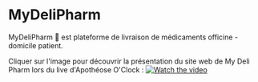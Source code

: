 # MyDeliPharm
MyDeliPharm 💊 est plateforme de livraison de médicaments officine - domicile patient.

Cliquer sur l'image pour découvrir la présentation du site web de My Deli Pharm lors du live d'Apothéose O'Clock :
[![Watch the video](https://github.com/LaitAh/MyDeliPharm/blob/821d77dcb80e081208479b928dce747f0df4a1f8/MyDeliPharm-Thumbnail.jpg)](https://www.youtube.com/watch?v=54LjxWlOihU&t=5253s)
